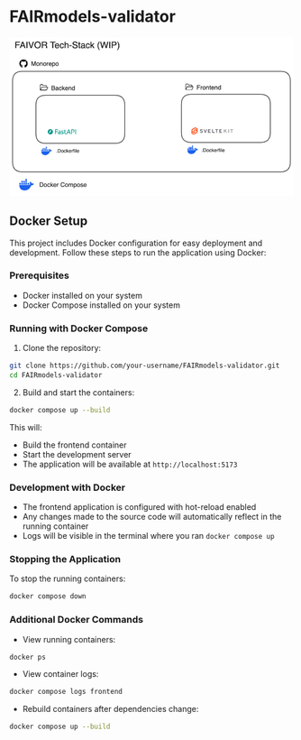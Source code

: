 # FAIRmodels-validator



![techstack](./techstack.excalidraw.png)


## Docker Setup

This project includes Docker configuration for easy deployment and development. Follow these steps to run the application using Docker:

### Prerequisites
- Docker installed on your system
- Docker Compose installed on your system

### Running with Docker Compose

1. Clone the repository:
```bash
git clone https://github.com/your-username/FAIRmodels-validator.git
cd FAIRmodels-validator
```

2. Build and start the containers:
```bash
docker compose up --build
```

This will:
- Build the frontend container
- Start the development server
- The application will be available at `http://localhost:5173`

### Development with Docker

- The frontend application is configured with hot-reload enabled
- Any changes made to the source code will automatically reflect in the running container
- Logs will be visible in the terminal where you ran `docker compose up`

### Stopping the Application

To stop the running containers:
```bash
docker compose down
```

### Additional Docker Commands

- View running containers:
```bash
docker ps
```

- View container logs:
```bash
docker compose logs frontend
```

- Rebuild containers after dependencies change:
```bash
docker compose up --build
